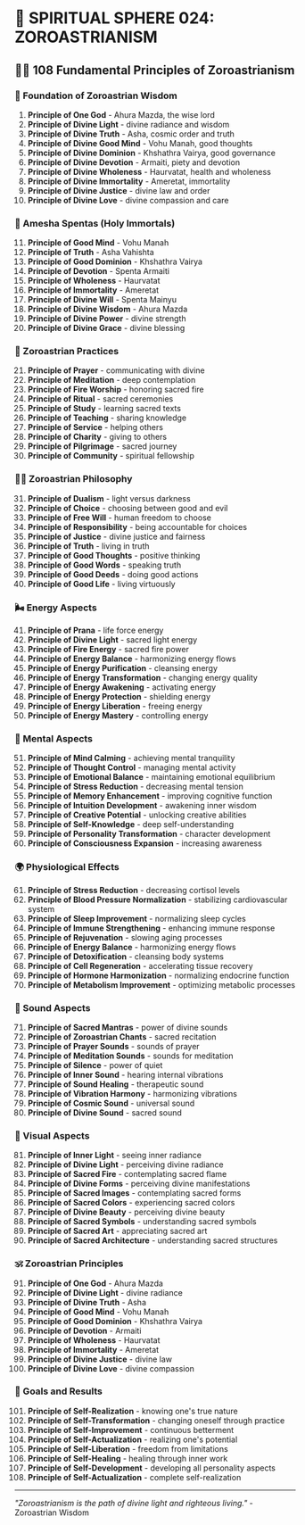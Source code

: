# 🌟 SPIRITUAL SPHERE 024: ZOROASTRIANISM

## 🧘‍♀️ 108 Fundamental Principles of Zoroastrianism

### 🌌 Foundation of Zoroastrian Wisdom

1. **Principle of One God** - Ahura Mazda, the wise lord
2. **Principle of Divine Light** - divine radiance and wisdom
3. **Principle of Divine Truth** - Asha, cosmic order and truth
4. **Principle of Divine Good Mind** - Vohu Manah, good thoughts
5. **Principle of Divine Dominion** - Khshathra Vairya, good governance
6. **Principle of Divine Devotion** - Armaiti, piety and devotion
7. **Principle of Divine Wholeness** - Haurvatat, health and wholeness
8. **Principle of Divine Immortality** - Ameretat, immortality
9. **Principle of Divine Justice** - divine law and order
10. **Principle of Divine Love** - divine compassion and care

### 🎯 Amesha Spentas (Holy Immortals)

11. **Principle of Good Mind** - Vohu Manah
12. **Principle of Truth** - Asha Vahishta
13. **Principle of Good Dominion** - Khshathra Vairya
14. **Principle of Devotion** - Spenta Armaiti
15. **Principle of Wholeness** - Haurvatat
16. **Principle of Immortality** - Ameretat
17. **Principle of Divine Will** - Spenta Mainyu
18. **Principle of Divine Wisdom** - Ahura Mazda
19. **Principle of Divine Power** - divine strength
20. **Principle of Divine Grace** - divine blessing

### 🌟 Zoroastrian Practices

21. **Principle of Prayer** - communicating with divine
22. **Principle of Meditation** - deep contemplation
23. **Principle of Fire Worship** - honoring sacred fire
24. **Principle of Ritual** - sacred ceremonies
25. **Principle of Study** - learning sacred texts
26. **Principle of Teaching** - sharing knowledge
27. **Principle of Service** - helping others
28. **Principle of Charity** - giving to others
29. **Principle of Pilgrimage** - sacred journey
30. **Principle of Community** - spiritual fellowship

### 🧘‍♀️ Zoroastrian Philosophy

31. **Principle of Dualism** - light versus darkness
32. **Principle of Choice** - choosing between good and evil
33. **Principle of Free Will** - human freedom to choose
34. **Principle of Responsibility** - being accountable for choices
35. **Principle of Justice** - divine justice and fairness
36. **Principle of Truth** - living in truth
37. **Principle of Good Thoughts** - positive thinking
38. **Principle of Good Words** - speaking truth
39. **Principle of Good Deeds** - doing good actions
40. **Principle of Good Life** - living virtuously

### 🌬️ Energy Aspects

41. **Principle of Prana** - life force energy
42. **Principle of Divine Light** - sacred light energy
43. **Principle of Fire Energy** - sacred fire power
44. **Principle of Energy Balance** - harmonizing energy flows
45. **Principle of Energy Purification** - cleansing energy
46. **Principle of Energy Transformation** - changing energy quality
47. **Principle of Energy Awakening** - activating energy
48. **Principle of Energy Protection** - shielding energy
49. **Principle of Energy Liberation** - freeing energy
50. **Principle of Energy Mastery** - controlling energy

### 🧠 Mental Aspects

51. **Principle of Mind Calming** - achieving mental tranquility
52. **Principle of Thought Control** - managing mental activity
53. **Principle of Emotional Balance** - maintaining emotional equilibrium
54. **Principle of Stress Reduction** - decreasing mental tension
55. **Principle of Memory Enhancement** - improving cognitive function
56. **Principle of Intuition Development** - awakening inner wisdom
57. **Principle of Creative Potential** - unlocking creative abilities
58. **Principle of Self-Knowledge** - deep self-understanding
59. **Principle of Personality Transformation** - character development
60. **Principle of Consciousness Expansion** - increasing awareness

### 🌍 Physiological Effects

61. **Principle of Stress Reduction** - decreasing cortisol levels
62. **Principle of Blood Pressure Normalization** - stabilizing cardiovascular system
63. **Principle of Sleep Improvement** - normalizing sleep cycles
64. **Principle of Immune Strengthening** - enhancing immune response
65. **Principle of Rejuvenation** - slowing aging processes
66. **Principle of Energy Balance** - harmonizing energy flows
67. **Principle of Detoxification** - cleansing body systems
68. **Principle of Cell Regeneration** - accelerating tissue recovery
69. **Principle of Hormone Harmonization** - normalizing endocrine function
70. **Principle of Metabolism Improvement** - optimizing metabolic processes

### 🎵 Sound Aspects

71. **Principle of Sacred Mantras** - power of divine sounds
72. **Principle of Zoroastrian Chants** - sacred recitation
73. **Principle of Prayer Sounds** - sounds of prayer
74. **Principle of Meditation Sounds** - sounds for meditation
75. **Principle of Silence** - power of quiet
76. **Principle of Inner Sound** - hearing internal vibrations
77. **Principle of Sound Healing** - therapeutic sound
78. **Principle of Vibration Harmony** - harmonizing vibrations
79. **Principle of Cosmic Sound** - universal sound
80. **Principle of Divine Sound** - sacred sound

### 🌈 Visual Aspects

81. **Principle of Inner Light** - seeing inner radiance
82. **Principle of Divine Light** - perceiving divine radiance
83. **Principle of Sacred Fire** - contemplating sacred flame
84. **Principle of Divine Forms** - perceiving divine manifestations
85. **Principle of Sacred Images** - contemplating sacred forms
86. **Principle of Sacred Colors** - experiencing sacred colors
87. **Principle of Divine Beauty** - perceiving divine beauty
88. **Principle of Sacred Symbols** - understanding sacred symbols
89. **Principle of Sacred Art** - appreciating sacred art
90. **Principle of Sacred Architecture** - understanding sacred structures

### 🕉️ Zoroastrian Principles

91. **Principle of One God** - Ahura Mazda
92. **Principle of Divine Light** - divine radiance
93. **Principle of Divine Truth** - Asha
94. **Principle of Good Mind** - Vohu Manah
95. **Principle of Good Dominion** - Khshathra Vairya
96. **Principle of Devotion** - Armaiti
97. **Principle of Wholeness** - Haurvatat
98. **Principle of Immortality** - Ameretat
99. **Principle of Divine Justice** - divine law
100. **Principle of Divine Love** - divine compassion

### 🚀 Goals and Results

101. **Principle of Self-Realization** - knowing one's true nature
102. **Principle of Self-Transformation** - changing oneself through practice
103. **Principle of Self-Improvement** - continuous betterment
104. **Principle of Self-Actualization** - realizing one's potential
105. **Principle of Self-Liberation** - freedom from limitations
106. **Principle of Self-Healing** - healing through inner work
107. **Principle of Self-Development** - developing all personality aspects
108. **Principle of Self-Actualization** - complete self-realization

---

*"Zoroastrianism is the path of divine light and righteous living."* - Zoroastrian Wisdom
